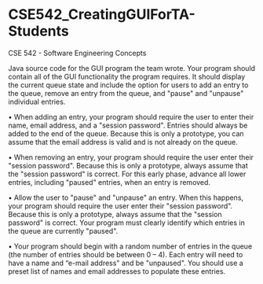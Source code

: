 # CSE542_CreatingGUIForTA-Students
CSE 542 - Software Engineering Concepts


Java source code for the GUI program the team wrote. Your program should contain all
of the GUI functionality the program requires. It should display the current queue state
and include the option for users to add an entry to the queue, remove an entry from
the queue, and "pause" and "unpause" individual entries.

• When adding an entry, your program should require the user to enter their name,
email address, and a "session password". Entries should always be added to the end
of the queue. Because this is only a prototype, you can assume that the email address
is valid and is not already on the queue.

• When removing an entry, your program should require the user enter their "session
password". Because this is only a prototype, always assume that the "session
password" is correct. For this early phase, advance all lower entries, including
"paused" entries, when an entry is removed.

• Allow the user to "pause" and "unpause" an entry. When this happens, your
program should require the user enter their "session password". Because this is only
a prototype, always assume that the "session password" is correct. Your program
must clearly identify which entries in the queue are currently "paused".

• Your program should begin with a random number of entries in the queue (the
number of entries should be between 0 – 4). Each entry will need to have a name and
“e-mail address" and be "unpaused". You should use a preset list of names and email
addresses to populate these entries.
